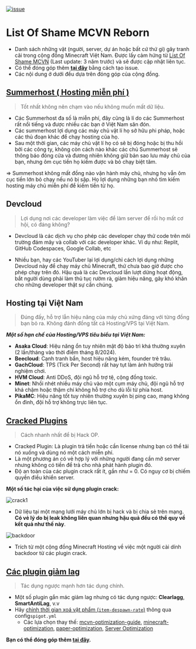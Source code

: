 [![issue](https://img.shields.io/badge/issue-here-yellow)](https://github.com/sysadminhater/list-of-shame-reborn/issues)
# List Of Shame MCVN Reborn
- Danh sách những vật (người, server, dự án hoặc bất cứ thứ gì) gây tranh cãi trong cộng đồng Minecraft Việt Nam. Được lấy cảm hứng từ [List Of Shame MCVN](https://github.com/HSGamer/list-of-shame-mcvn) (Last update: 3 năm trước) và sẽ được cập nhật liên tục.
- Có thể đóng góp thêm [**tại đây**](https://github.com/sysadminhater/list-of-shame-reborn/issues) bằng cách tạo issue.
- Các nội dung ở dưới đều dựa trên đóng góp của cộng đồng.

## [Summerhost ( Hosting miễn phí )](https://undefined.is-a.dev/summerhost/)
> Tốt nhất không nên chạm vào nếu không muốn mất dữ liệu.

* Các Summerhost đa số là miễn phí, đây cũng là lí do các Summerhost rất nổi tiếng và được nhiều các bạn ở Việt Nam săn đón.
* Các summerhost lợi dụng các máy chủ vật lí họ sở hữu phi pháp, hoặc các thủ đoạn khác để chạy hosting của họ.
* Sau một thời gian, các máy chủ vật lí họ có sẽ bị đóng hoặc bị thu hồi bởi các công ty, không còn cách nào khác các chủ Summerhost sẽ thông báo đóng cửa và đương nhiên không giữ bản sao lưu máy chủ của bạn, nhưng ôm cục tiền họ kiếm được và bỏ chạy biệt tăm.

=> Summerhost không mất đồng nào vận hành máy chủ, nhưng họ vẫn ôm cục tiền lớn bỏ chạy nếu nó bị sập. Họ lợi dụng những bạn nhỏ tìm kiếm hosting máy chủ miễn phí để kiếm tiền từ họ.

## Devcloud
> Lợi dụng nơi các developer làm việc để làm server để rồi họ mất cơ hội, có đáng không?

* Devcloud là các dịch vụ cho phép các developer chạy thử code trên môi trường đám mây và collab với các developer khác. Ví dụ như: Replit, GitHub Codespaces, Google Collab, etc

* Nhiều bạn, hay các YouTuber lại lợi dụng/chỉ cách lợi dụng những Devcloud này để chạy máy chủ Minecraft, thứ chưa bao giờ được cho phép chạy trên đó. Hậu quả là các Devcloud lần lượt dừng hoạt động, bắt người dùng phải làm thủ tục rườm rà, giảm hiệu năng, gây khó khăn cho những developer thật sự cần chúng.

## Hosting tại Việt Nam
> Đúng đấy, hỗ trợ lẫn hiệu năng của máy chủ xứng đáng với từng đồng bạn bỏ ra. Không đánh đồng tất cả Hosting/VPS tại Việt Nam.

***Một số hạn chế của Hosting/VPS tiêu biểu tại Việt Nam:***
- **Asaka Cloud**: Hiệu năng ổn tuy nhiên mật độ bảo trì khá thường xuyên (2 lần/tháng vào thời điểm tháng 8/2024).
- **Beecloud**: Cạnh tranh bẩn, host hiệu năng kém, founder trẻ trâu.
- **GachCloud**: TPS (Tick Per Second) rất hay tụt làm ảnh hưởng trải nghiệm chơi.
- **HVM Cloud**: Anti DDoS, đội ngũ hỗ trợ tệ, cộng đồng toxic.
- **Minet**: Nhồi nhét nhiều máy chủ vào một cụm máy chủ, đội ngũ hỗ trợ khá chậm hoặc thậm chí không hỗ trợ cho dù lỗi từ phía host.
- **PikaMC**: Hiệu năng tốt tuy nhiên thường xuyên bị ping cao, mạng không ổn đinh, đội hỗ trợ không trực liên tục.

## [Cracked Plugins](https://github.com/NotEnderVN/StopUsingCrackedPlugin)
> Cách nhanh nhất để bị Hack OP.

* Cracked Plugin: Là plugin trả tiền hoặc cần license nhưng bạn có thể tải nó xuống và dùng nó một cách miễn phí.
* Là một phương án có vẻ hợp lý với những người đang cần mở server nhưng không có tiền để trả cho nhà phát hành plugin đó. 
* Độ an toàn của các plugin crack rất ít, gần như = 0. Có nguy cơ bị chiếm quyền điều khiển server.

**Một số tác hại của việc sử dụng plugin crack:**

![crack1](https://files.asakacloud.vn/share/list-of-shame/leak1.png) 
* Dữ liệu tại một mạng lưới máy chủ lớn bị hack và bị chia sẻ trên mạng. **Có vẻ lý do bị leak không liên quan nhưng hậu quả đều có thể quy về kết quả như thế này**.


![backdoor](https://files.asakacloud.vn/share/list-of-shame/oceanbox1.png)
- Trích từ một cộng đồng Minecraft Hosting về việc một người cài dính backdoor từ các plugin crack.
## [Các plugin giảm lag](https://github.com/HSGamer/list-of-shame-mcvn?tab=readme-ov-file#:~:text=Plugin%20%27gi%E1%BA%A3m%20lag,%2C%20Server%20Optimization)
> Tác dụng ngược mạnh hơn tác dụng chính.

* Một số plugin gắn mác giảm lag nhưng có tác dụng ngược: **Clearlagg**, **SmartAntiLag**, v.v
* Hãy  [chỉnh thời gian xoá vật phẩm (`item-despawn-rate`)](https://www.spigotmc.org/wiki/spigot-configuration/#:~:text=Controls%20the%20number%20of%20ticks,longer%20until%20they%20de-spawn\).) thông qua config`spigot.yml`
  * Các lựa chọn thay thế: [mcvn-optimization-guide](https://minhh2792.is-a.dev/mcvn-optimization-guide/), [minecraft-optimization](https://github.com/YouHaveTrouble/minecraft-optimization), [paper-optimization](https://eternity.community/index.php/paper-optimization/), [Server Optimization](https://www.spigotmc.org/threads/283181/)

**Bạn có thể đóng góp thêm [tại đây](https://github.com/sysadminhater/list-of-shame-reborn/issues).**
